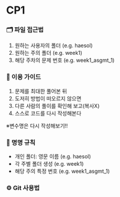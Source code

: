 # CP1 



### 🗂️ 파일 접근법
1. 원하는 사용자의 폴더 (e.g. haesol)
2. 원하는 주의 폴더 (e.g. week1)
3. 해당 주차의 문제 번호 (e.g. week1_asgmt_1)

### 📝 이용 가이드
1. 문제를 최대한 풀어본 뒤
2. 도저히 방법이 떠오르지 않으면
3. 다른 사람의 풀이를 확인해 보고(복사X)
4. 스스로 코드를 다시 작성해본다

※변수명은 다시 작성해보기!!

### 📜 명명 규칙
- 개인 폴더: 영문 이름 (e.g. haesol)
- 각 주별 폴더 생성 (e.g. week1)
- 해당 주의 특정 번호 (e.g. week1_asgmt_1)

### ⚙️ Git 사용법